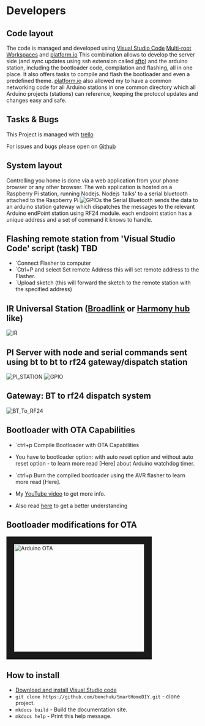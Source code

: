 # Developers


## Code layout

The code is managed and developed using [Visual Studio Code](https://code.visualstudio.com/) [Multi-root Workspaces](https://code.visualstudio.com/docs/editor/multi-root-workspaces) and [platform.io](https://platformio.org/)
This combination allows to develop the server side (and sync updates using ssh extension called [sftp](https://marketplace.visualstudio.com/items?itemName=liximomo.sftp)) and the arduino station, including the bootloader code, compilation and flashing, all in one place.
It also offers tasks to compile and flash the bootloader and even a predefined theme.
[platform.io](https://platformio.org/) also allowed my to have a common networking code for all Arduino stations in one common directory which all Arduino projects (stations) can reference, keeping the protocol updates and changes easy and safe.

## Tasks & Bugs

This Project is managed with [trello](https://trello.com/b/8ODwVl67/diy-smart-home)

For issues and bugs please open on [Github](https://github.com/benchuk/SmartHomeDIY/issues)

## System layout

Controlling you home is done via a web application from your phone browser or any other browser.
The web application is hosted on a Raspberry Pi station, running Nodejs.
Nodejs 'talks' to a serial bluetooth attached to the Raspberry Pi 
![GPIOs](https://github.com/benchuk/SmartHomeDIY/blob/master/SmartHome/Other/Models_Images/PI_STATION/pi-to-bt-connections.JPG?raw=true)
the Serial Bluetooth sends the data to an arduino station gateway which dispatches the messages to
the relevant Arduino endPoint station using RF24 module.
each endpoint station has a unique address and a set of command it knows to handle.

## Flashing remote station from 'Visual Studio Code' script (task) TBD

* `Connect Flasher to computer
* `Ctrl+P and select Set remote Address this will set remote address to the Flasher.
* `Upload sketch (this will forward the sketch to the remote station with the specified address)


## IR Universal Station (<a href="http://www.ibroadlink.com/" target="_blank">Broadlink</a> or  <a href="https://www.logitech.com/en-us/product/harmony-hub" target="_blank">Harmony hub</a> like) ###
![IR](https://github.com/benchuk/SmartHomeDIY/blob/master/SmartHome/Other/Models_Images/IR_STATION/IR_STATION_MODEL1.PNG?raw=true)

## PI Server with node and serial commands sent using bt to bt to rf24 gateway/dispatch station ###
![PI_STATION](https://github.com/benchuk/SmartHomeDIY/blob/master/SmartHome/Other/Models_Images/PI_STATION/PI_STATION_MODEL1.PNG?raw=true)
![GPIO](https://github.com/benchuk/SmartHomeDIY/blob/master/SmartHome/Other/Models_Images/PI_STATION/pi-to-bt-connections.JPG?raw=true)


## Gateway: BT to rf24 dispatch system ###
![BT_To_RF24](https://github.com/benchuk/SmartHomeDIY/blob/master/SmartHome/Other/Models_Images/BT_TO_ANT_DISPATCH_STATION/BT_To_Ant_Dispatch_Station_model_bb.jpg?raw=true)


## Bootloader with OTA Capabilities

* `ctrl+p Compile Bootloader with OTA Capabilities
* You have to bootloader option: with auto reset option and without auto reset option - to learn more read [Here] about Arduino watchdog timer.
* `ctrl+p Burn the compiled bootloader using the AVR flasher to learn more read [Here].

* My [YouTube video](https://youtu.be/8xJqVeZkEw8) to get more info.
* Also read [here](https://www.2bitornot2bit.com/blog/arduino-bootloader-with-ota-over-the-air-support-over-nrf24l01) to get a better understanding 

## Bootloader modifications for OTA
<a href="http://www.youtube.com/watch?feature=player_embedded&v=8xJqVeZkEw8
" target="_blank"><img src="http://img.youtube.com/vi/8xJqVeZkEw8/0.jpg" 
alt="Arduino OTA" width="340" height="280" border="20" /></a>



## How to install

* [Download and install Visual Studio code](https://code.visualstudio.com/download)
* `git clone https://github.com/benchuk/SmartHomeDIY.git` - clone project.
* `mkdocs build` - Build the documentation site.
* `mkdocs help` - Print this help message.

